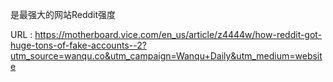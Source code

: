 是最强大的网站Reddit强度 
   
  URL : https://motherboard.vice.com/en_us/article/z4444w/how-reddit-got-huge-tons-of-fake-accounts--2?utm_source=wanqu.co&utm_campaign=Wanqu+Daily&utm_medium=website